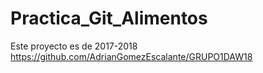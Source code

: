 # Practica_Git_Alimentos
Este proyecto es de 2017-2018
https://github.com/AdrianGomezEscalante/GRUPO1DAW18
